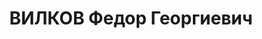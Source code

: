 ---
title: ВИЛКОВ Федор Георгиевич
description: "Род. в 1897, Саратовская обл., русский, б/п. Комитет заготовок по Зап.\
  \ обл. уполн. \n  Арестован 01.08.1937. Обв. по ст. 58-7, 8, 11. Приговор: 22.11.1937\
  \ – ВМН. Расстрелян 22.11.1937"
---